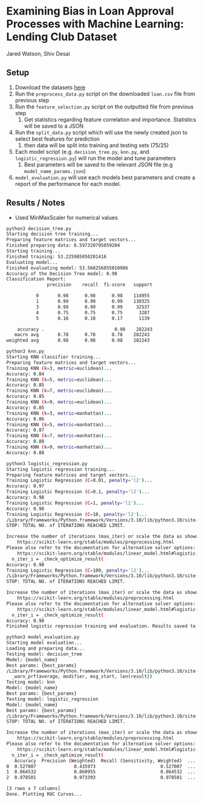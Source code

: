 # Examining Bias in Loan Approval Processes with Machine Learning: Lending Club Dataset

Jared Watson, Shiv Desai

## Setup

1. Download the datasets [here](https://www.kaggle.com/datasets/adarshsng/lending-club-loan-data-csv)
2. Run the `preprocess_data.py` script on the downloaded `loan.csv` file from previous step
3. Run the `feature_selection.py` script on the outputted file from previous step
   1. Get statistics regarding feature correlation and importance. Statistics will be saved to a JSON
4. Run the `split_data.py` script which will use the newly created json to select best features for prediction
   1. then data will be split into training and testing sets (75/25)
5. Each model script (e.g. `decision_tree.py`, `knn.py`, and `logistic_regression.py`) will run the model and tune parameters
   1. Best parameters will be saved to the relevant JSON file (e.g `model_name_params.json`)
6. `model_evaluation.py` will use each models best parameters and create a report of the performance for each model.

## Results / Notes

- Used MinMaxScaler for numerical values

```bash
python3 decision_tree.py
Starting decision tree training...
Preparing feature matrices and target vectors...
Finished preparing data: 6.597320795059204
Starting training...
Finished training: 53.225985050201416
Evaluating model...
Finished evaluating model: 53.568256855010986
Accuracy of the Decision Tree model: 0.98
Classification Report:
               precision    recall  f1-score   support

           0       0.98      0.98      0.98    114955
           1       0.99      0.99      0.99    130325
           3       0.99      0.99      0.99     32537
           4       0.75      0.75      0.75      3287
           5       0.16      0.18      0.17      1139

    accuracy .                          0.98    282243
   macro avg       0.78      0.78      0.78    282243
weighted avg       0.98      0.98      0.98    282243
```

```bash
python3 knn.py
Starting KNN classifier training...
Preparing feature matrices and target vectors...
Training KNN (k=3, metric=euclidean)...
Accuracy: 0.84
Training KNN (k=5, metric=euclidean)...
Accuracy: 0.85
Training KNN (k=7, metric=euclidean)...
Accuracy: 0.85
Training KNN (k=9, metric=euclidean)...
Accuracy: 0.85
Training KNN (k=3, metric=manhattan)...
Accuracy: 0.86
Training KNN (k=5, metric=manhattan)...
Accuracy: 0.87
Training KNN (k=7, metric=manhattan)...
Accuracy: 0.88
Training KNN (k=9, metric=manhattan)...
Accuracy: 0.88
```

```bash
python3 logistic_regression.py
Starting logistic regression training...
Preparing feature matrices and target vectors...
Training Logistic Regression (C=0.01, penalty='l2')...
Accuracy: 0.97
Training Logistic Regression (C=0.1, penalty='l2')...
Accuracy: 0.98
Training Logistic Regression (C=1, penalty='l2')...
Accuracy: 0.98
Training Logistic Regression (C=10, penalty='l2')...
/Library/Frameworks/Python.framework/Versions/3.10/lib/python3.10/site-packages/sklearn/linear_model/_logistic.py:458: ConvergenceWarning: lbfgs failed to converge (status=1):
STOP: TOTAL NO. of ITERATIONS REACHED LIMIT.

Increase the number of iterations (max_iter) or scale the data as shown in:
    https://scikit-learn.org/stable/modules/preprocessing.html
Please also refer to the documentation for alternative solver options:
    https://scikit-learn.org/stable/modules/linear_model.html#logistic-regression
  n_iter_i = _check_optimize_result(
Accuracy: 0.98
Training Logistic Regression (C=100, penalty='l2')...
/Library/Frameworks/Python.framework/Versions/3.10/lib/python3.10/site-packages/sklearn/linear_model/_logistic.py:458: ConvergenceWarning: lbfgs failed to converge (status=1):
STOP: TOTAL NO. of ITERATIONS REACHED LIMIT.

Increase the number of iterations (max_iter) or scale the data as shown in:
    https://scikit-learn.org/stable/modules/preprocessing.html
Please also refer to the documentation for alternative solver options:
    https://scikit-learn.org/stable/modules/linear_model.html#logistic-regression
  n_iter_i = _check_optimize_result(
Accuracy: 0.98
Finished logistic regression training and evaluation. Results saved to logistic_regression.json.
```

```bash
python3 model_evaluation.py
Starting model evaluation...
Loading and preparing data...
Testing model: decision_tree
Model: {model_name}
Best params: {best_params}
/Library/Frameworks/Python.framework/Versions/3.10/lib/python3.10/site-packages/sklearn/metrics/_classification.py:1344: UndefinedMetricWarning: Precision is ill-defined and being set to 0.0 in labels with no predicted samples. Use `zero_division` parameter to control this behavior.
  _warn_prf(average, modifier, msg_start, len(result))
Testing model: knn
Model: {model_name}
Best params: {best_params}
Testing model: logistic_regression
Model: {model_name}
Best params: {best_params}
/Library/Frameworks/Python.framework/Versions/3.10/lib/python3.10/site-packages/sklearn/linear_model/_logistic.py:458: ConvergenceWarning: lbfgs failed to converge (status=1):
STOP: TOTAL NO. of ITERATIONS REACHED LIMIT.

Increase the number of iterations (max_iter) or scale the data as shown in:
    https://scikit-learn.org/stable/modules/preprocessing.html
Please also refer to the documentation for alternative solver options:
    https://scikit-learn.org/stable/modules/linear_model.html#logistic-regression
  n_iter_i = _check_optimize_result(
   Accuracy  Precision (Weighted)  Recall (Sensitivity, Weighted)  ...  F1 Score (Weighted)                Model ROC AUC Score
0  0.527007              0.435973                        0.527007  ...             0.450511        decision_tree           1.0
1  0.864532              0.860955                        0.864532  ...             0.851454                  knn           1.0
2  0.978501              0.973393                        0.978501  ...             0.975296  logistic_regression           1.0

[3 rows x 7 columns]
Done. Plotting ROC Curves...
```
